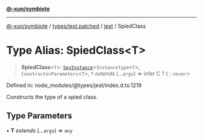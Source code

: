 [**@-xun/symbiote**](../../../../../README.md)

***

[@-xun/symbiote](../../../../../README.md) / [types/jest.patched](../../../README.md) / [jest](../README.md) / SpiedClass

# Type Alias: SpiedClass\<T\>

> **SpiedClass**\<`T`\>: [`SpyInstance`](../interfaces/SpyInstance.md)\<`InstanceType`\<`T`\>, `ConstructorParameters`\<`T`\>, `T` *extends* (...`args`) => infer C ? `C` : `never`\>

Defined in: node\_modules/@types/jest/index.d.ts:1219

Constructs the type of a spied class.

## Type Parameters

• **T** *extends* (...`args`) => `any`
